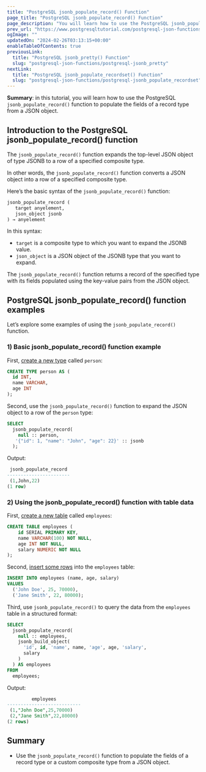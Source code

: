 ```yaml
---
title: "PostgreSQL jsonb_populate_record() Function"
page_title: "PostgreSQL jsonb_populate_record() Function"
page_description: "You will learn how to use the PostgreSQL jsonb_populate_record() function to populate the fields of a record type from a JSON object."
prev_url: "https://www.postgresqltutorial.com/postgresql-json-functions/postgresql-jsonb_populate_record/"
ogImage: ""
updatedOn: "2024-02-26T03:13:15+00:00"
enableTableOfContents: true
previousLink: 
  title: "PostgreSQL jsonb_pretty() Function"
  slug: "postgresql-json-functions/postgresql-jsonb_pretty"
nextLink: 
  title: "PostgreSQL jsonb_populate_recordset() Function"
  slug: "postgresql-json-functions/postgresql-jsonb_populate_recordset"
---
```





**Summary**: in this tutorial, you will learn how to use the PostgreSQL `jsonb_populate_record()` function to populate the fields of a record type from a JSON object.


## Introduction to the PostgreSQL jsonb\_populate\_record() function

The `jsonb_populate_record()` function expands the top\-level JSON object of type JSONB to a row of a specified composite type.

In other words, the `jsonb_populate_record()` function converts a JSON object into a row of a specified composite type.

Here’s the basic syntax of the `jsonb_populate_record()` function:


```sql
jsonb_populate_record ( 
   target anyelement, 
   json_object jsonb 
) → anyelement
```
In this syntax:

* `target` is a composite type to which you want to expand the JSONB value.
* `json_object` is a JSON object of the JSONB type that you want to expand.

The `jsonb_populate_record()` function returns a record of the specified type with its fields populated using the key\-value pairs from the JSON object.


## PostgreSQL jsonb\_populate\_record() function examples

Let’s explore some examples of using the `jsonb_populate_record()` function.


### 1\) Basic jsonb\_populate\_record() function example

First, [create a new type](../postgresql-tutorial/postgresql-user-defined-data-types) called `person`:


```sql
CREATE TYPE person AS (
  id INT, 
  name VARCHAR, 
  age INT
);
```
Second, use the `jsonb_populate_record()` function to expand the JSON object to a row of the `person` type:


```sql
SELECT
  jsonb_populate_record(
    null :: person, 
   '{"id": 1, "name": "John", "age": 22}' :: jsonb
  );
```
Output:


```sql
 jsonb_populate_record
-----------------------
 (1,John,22)
(1 row)
```

### 2\) Using the jsonb\_populate\_record() function with table data

First, [create a new table](../postgresql-tutorial/postgresql-create-table) called `employees`:


```sql
CREATE TABLE employees (
    id SERIAL PRIMARY KEY,
    name VARCHAR(100) NOT NULL,
    age INT NOT NULL,
    salary NUMERIC NOT NULL
);
```
Second, [insert some rows](../postgresql-tutorial/postgresql-insert-multiple-rows) into the `employees` table:


```sql
INSERT INTO employees (name, age, salary) 
VALUES 
  ('John Doe', 25, 70000), 
  ('Jane Smith', 22, 80000);
```
Third, use `jsonb_populate_record()` to query the data from the `employees` table in a structured format:


```sql
SELECT 
  jsonb_populate_record(
    null :: employees, 
    jsonb_build_object(
      'id', id, 'name', name, 'age', age, 'salary', 
      salary
    )
  ) AS employees
FROM 
  employees;
```
Output:


```sql
         employees
---------------------------
 (1,"John Doe",25,70000)
 (2,"Jane Smith",22,80000)
(2 rows)
```

## Summary

* Use the `jsonb_populate_record()` function to populate the fields of a record type or a custom composite type from a JSON object.

